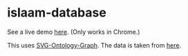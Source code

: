 # islaam-database

See a live demo [here](https://askyous.github.io/islaam-database/). (Only works in Chrome.)

This uses [SVG-Ontology-Graph](https://islaam-database.github.io/islaam-database/). The data is taken from [here](https://docs.google.com/spreadsheets/d/1oEhVbC85KnVYpjOnqX18plTSyjyH6F4dxNQ4SjjkBAs).
